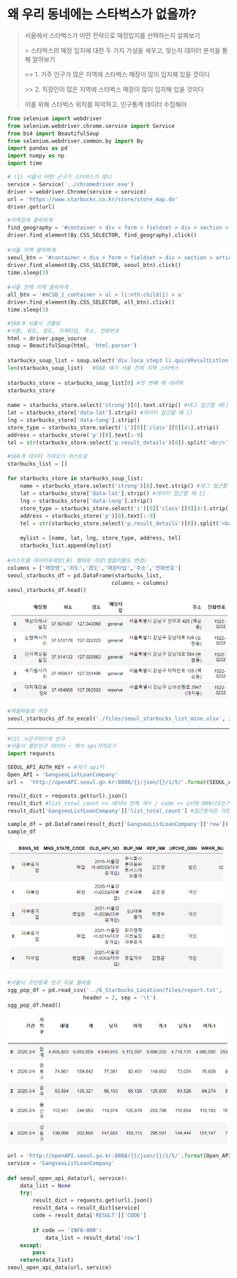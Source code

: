 # 왜 우리 동네에는 스타벅스가 없을까?

> 서울에서 스타벅스가 어떤 전략으로 매장입지를 선택하는지 살펴보기
>
> \> 스타벅스의 매장 입지에 대한 두 가지 가설을 세우고, 맞는지 데이터 분석을 통해 알아보기
>
> \>> 1. 거주 인구가 많은 지역에 스타벅스 매장이 많이 입지해 있을 것이다
>
> \>> 2. 직장인이 많은 지역에 스타벅스 매장이 많이 입지해 있을 것이다
>
> 이를 위해 스타벅스 위치를 파악하고, 인구통계 데이터 수집해야



```python
from selenium import webdriver
from selenium.webdriver.chrome.service import Service
from bs4 import BeautifulSoup
from selenium.webdriver.common.by import By
import pandas as pd
import numpy as np
import time
```

```python
# (1) 서울시 어떤 군구가 스타벅스가 많니
service = Service('../chromedriver.exe')
driver = webdriver.Chrome(service = service)
url = 'https://www.starbucks.co.kr/store/store_map.do'
driver.get(url)
```

```python
#지역검색 클릭하게
find_geography = '#container > div > form > fieldset > div > section > article.find_store_cont > article > header.loca_search > h3 > a'
driver.find_element(By.CSS_SELECTOR, find_geography).click()

#서울 지역 클릭하게
seoul_btn = '#container > div > form > fieldset > div > section > article.find_store_cont > article > article:nth-child(4) > div.loca_step1 > div.loca_step1_cont > ul > li:nth-child(1) > a'
driver.find_element(By.CSS_SELECTOR, seoul_btn).click()
time.sleep(3)

#서울 전체 지역 클릭하게
all_btn = '#mCSB_2_container > ul > li:nth-child(1) > a'
driver.find_element(By.CSS_SELECTOR, all_btn).click()
time.sleep(3)
```

```python
#568개 서울시 크롤링
#이름, 위도, 경도, 가게타입, 주소, 전화번호
html = driver.page_source
soup = BeautifulSoup(html, 'html.parser')

starbucks_soup_list = soup.select('div.loca_step3 li.quickResultLstCon')
len(starbucks_soup_list)   #568 얘가 서울 전체 지역 스타벅스 

starbucks_store = starbucks_soup_list[0] #첫 번째 애 데려와
starbucks_store

name = starbucks_store.select('strong')[0].text.strip() #태그 접근할 때()
lat = starbucks_store['data-lat'].strip() #데이터 접근할 때 []
lng = starbucks_store['data-long'].strip()
store_type = starbucks_store.select('i')[0]['class'][0][4:].strip()
address = starbucks_store('p')[0].text[:-9]
tel = str(starbucks_store.select('p.result_details')[0]).split('<br/>')[1].split('<')[0]
```

```python
#568개 데이터 가져오기 리스트로
starbucks_list = []

for starbucks_store in starbucks_soup_list:
    name = starbucks_store.select('strong')[0].text.strip() #태그 접근할 때()
    lat = starbucks_store['data-lat'].strip() #데이터 접근할 때 []
    lng = starbucks_store['data-long'].strip()
    store_type = starbucks_store.select('i')[0]['class'][0][4:].strip()
    address = starbucks_store('p')[0].text[:-9]
    tel = str(starbucks_store.select('p.result_details')[0]).split('<br/>')[1].split('<')[0]
    
    mylist = [name, lat, lng, store_type, address, tel]
    starbucks_list.append(mylist)

#리스트를 데이터프레임(표) 형태로 저장(컬럼이름도 변경)
columns = ['매장명','위도','경도','매장타입','주소','전화번호']
seoul_starbucks_df = pd.DataFrame(starbucks_list,
                                 columns = columns)
seoul_starbucks_df.head()
```

![image-20220119223026495](Crawling_Starbucks.assets/image-20220119223026495.png)

```python
#엑셀파일로 저장
seoul_starbucks_df.to_excel('./files/seoul_starbucks_list_mine.xlsx', index = False)
```



---

```python
#(2) 시군구마다의 인구
#서울시 열린인구 데이터 ~ 에서 api가져오기
import requests
```

```python
SEOUL_API_AUTH_KEY = #자기 api키
Open_API = 'GangseoListLoanCompany'
url =  'http://openAPI.seoul.go.kr:8088/{}/json/{}/1/5/'.format(SEOUL_API_AUTH_KEY, Open_API)
```

```python
result_dict = requests.get(url).json()
result_dict #list_total_count >> 데이터 전체 개수 / code >> inf0-000나오는거면 정상
result_dict['GangseoListLoanCompany']['list_total_count'] #접근방식은 이런 식
```

```python
sample_df = pd.DataFrame(result_dict['GangseoListLoanCompany']['row'])
sample_df
```

![image-20220119232234501](Crawling_Starbucks.assets/image-20220119232234501.png)

```python
#서울시 주민등록 인구 자료 불러옴
sgg_pop_df = pd.read_csv('../6_Starbucks_Location/files/report.txt',
                        header = 2, sep = '\t')
sgg_pop_df.head()
```

![image-20220119232211661](Crawling_Starbucks.assets/image-20220119232211661.png)



```python
url = 'http://openAPI.seoul.go.kr:8088/{}/json/{}/1/5/'.format(Open_API, service)
service = 'GangseoListLoanCompany'

def seoul_open_api_data(url, service):
    data_list = None
    try:
        result_dict = requests.get(url).json()
        result_data = result_dict[service]
        code = result_data['RESULT']['CODE']
        
        if code == 'INF0-000':
            data_list = result_data['row']
    except:
        pass
    return(data_list)
seoul_open_api_data(url, service)
```

```
```

